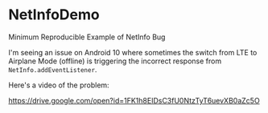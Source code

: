 # NetInfoDemo
Minimum Reproducible Example of NetInfo Bug

I'm seeing an issue on Android 10 where sometimes the switch from LTE to Airplane Mode (offline) is triggering the incorrect response from `NetInfo.addEventListener`.

Here's a video of the problem:

https://drive.google.com/open?id=1FK1h8EIDsC3fU0NtzTyT6uevXB0aZc5O
